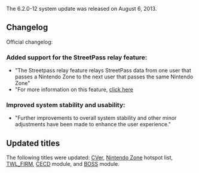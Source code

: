 The 6.2.0-12 system update was released on August 6, 2013.

## Changelog

Official changelog:

### Added support for the StreetPass relay feature:

- "The Streetpass relay feature relays StreetPass data from one user
  that passes a Nintendo Zone to the next user that passes the same
  Nintendo Zone"
- "For more information on this feature, [click
  here](http://www.nintendo.com/consumer/systems/3ds/en_na/gi_index.jsp?menu=applications%20and%20features&submenu=ctr-gi-apps-streetpass-relay-station)

### Improved system stability and usability:

- "Further improvements to overall system stability and other minor
  adjustments have been made to enhance the user experience."

## Updated titles

The following titles were updated: [CVer](CVer "wikilink"), [Nintendo
Zone](Nintendo_Zone "wikilink") hotspot list,
[TWL_FIRM](FIRM "wikilink"), [CECD](StreetPass "wikilink") module, and
[BOSS](SpotPass "wikilink") module.